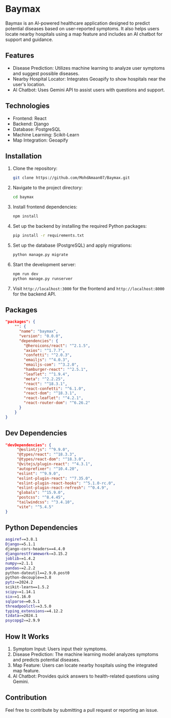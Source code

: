 # Baymax

Baymax is an AI-powered healthcare application designed to predict potential diseases based on user-reported symptoms. It also helps users locate nearby hospitals using a map feature and includes an AI chatbot for support and guidance.

## Features
- Disease Prediction: Utilizes machine learning to analyze user symptoms and suggest possible diseases.
- Nearby Hospital Locator: Integrates Geoapify to show hospitals near the user's location.
- AI Chatbot: Uses Gemini API to assist users with questions and support.

## Technologies
- Frontend: React
- Backend: Django
- Database: PostgreSQL
- Machine Learning: Scikit-Learn
- Map Integration: Geoapify

## Installation

1. Clone the repository:
    ```bash
    git clone https://github.com/MohdAmaan07/Baymax.git
    ```

2. Navigate to the project directory:
    ```bash
    cd baymax
    ```

3. Install frontend dependencies:
    ```bash
    npm install
    ```

4. Set up the backend by installing the required Python packages:
    ```bash
    pip install -r requirements.txt
    ```

5. Set up the database (PostgreSQL) and apply migrations:
    ```bash
    python manage.py migrate
    ```

6. Start the development server:
    ```bash
    npm run dev
    python manage.py runserver
    ```

7. Visit `http://localhost:3000` for the frontend and `http://localhost:8000` for the backend API.

## Packages 
```json
"packages": {
    "": {
      "name": "baymax",
      "version": "0.0.0",
      "dependencies": {
        "@heroicons/react": "^2.1.5",
        "axios": "^1.7.7",
        "confetti": "^2.0.3",
        "emailjs": "^4.0.3",
        "emailjs-com": "^3.2.0",
        "hamburger-react": "^2.5.1",
        "leaflet": "^1.9.4",
        "meta": "^2.2.25",
        "react": "^18.3.1",
        "react-confetti": "^6.1.0",
        "react-dom": "^18.3.1",
        "react-leaflet": "^4.2.1",
        "react-router-dom": "^6.26.2"
      }
    }
}
```

## Dev Dependencies

```json
"devDependencies": {
     "@eslint/js": "^9.9.0",
     "@types/react": "^18.3.3",
     "@types/react-dom": "^18.3.0",
     "@vitejs/plugin-react": "^4.3.1",
     "autoprefixer": "^10.4.20",
     "eslint": "^9.9.0",
     "eslint-plugin-react": "^7.35.0",
     "eslint-plugin-react-hooks": "^5.1.0-rc.0",
     "eslint-plugin-react-refresh": "^0.4.9",
     "globals": "^15.9.0",
     "postcss": "^8.4.45",
     "tailwindcss": "^3.4.10",
     "vite": "^5.4.5"
}
```

## Python Dependencies

```bash
asgiref==3.8.1
Django==5.1.1
django-cors-headers==4.4.0
djangorestframework==3.15.2
joblib==1.4.2
numpy==2.1.1
pandas==2.2.2
python-dateutil==2.9.0.post0
python-decouple==3.8
pytz==2024.2
scikit-learn==1.5.2
scipy==1.14.1
six==1.16.0
sqlparse==0.5.1
threadpoolctl==3.5.0
typing_extensions==4.12.2
tzdata==2024.1
psycopg2==2.9.9
```

## How It Works

1. Symptom Input: Users input their symptoms.
2. Disease Prediction: The machine learning model analyzes symptoms and predicts potential diseases.
3. Map Feature: Users can locate nearby hospitals using the integrated map feature.
4. AI Chatbot: Provides quick answers to health-related questions using Gemini.

## Contribution

Feel free to contribute by submitting a pull request or reporting an issue.

